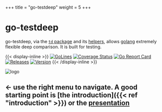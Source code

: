 +++
title = "go-testdeep"
weight = 5
+++

# go-testdeep

go-testdeep, via the
[`td` package](https://pkg.go.dev/github.com/maxatome/go-testdeep/td)
and its
[helpers](https://pkg.go.dev/github.com/maxatome/go-testdeep/helpers),
allows [golang](https://golang.org/) extremely flexible deep
comparison. It is built for testing.

{{< display-inline >}}
[![GoLines](https://img.shields.io/badge/35397-lines_of_go-brightgreen)](https://github.com/maxatome/go-testdeep)
[![Coverage Status](https://coveralls.io/repos/github/maxatome/go-testdeep/badge.svg?branch=master)](https://coveralls.io/github/maxatome/go-testdeep?branch=master)
[![Go Report Card](https://goreportcard.com/badge/github.com/maxatome/go-testdeep)](https://goreportcard.com/report/github.com/maxatome/go-testdeep)
[![Releases](https://img.shields.io/badge/%23%20releases-23-blueviolet)](https://github.com/maxatome/go-testdeep/releases)
[![Version](https://img.shields.io/github/tag/maxatome/go-testdeep.svg)](https://github.com/maxatome/go-testdeep/releases)
{{< /display-inline >}}

![logo](images/logo.png)

## ← use the right menu to navigate. A good starting point is [the introduction]({{< ref "introduction" >}}) or the [presentation](/prez)
